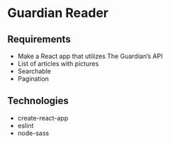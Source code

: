 # Guardian Reader

## Requirements

* Make a React app that utilizes The Guardian’s API
* List of articles with pictures
* Searchable
* Pagination

## Technologies

* create-react-app
* eslint
* node-sass